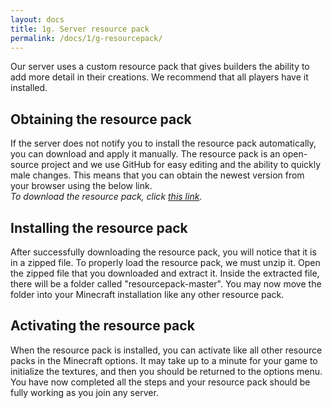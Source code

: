 ```yaml
---
layout: docs
title: 1g. Server resource pack
permalink: /docs/1/g-resourcepack/
---
```


Our server uses a custom resource pack that gives builders the ability to add more detail in their creations.
We recommend that all players have it installed.

## Obtaining the resource pack
If the server does not notify you to install the resource pack automatically, you can download and apply it manually.
The resource pack is an open-source project and we use GitHub for easy editing and the ability to quickly male changes.
This means that you can obtain the newest version from your browser using the below link.
<br>
_To download the resource pack, click [this link](https://github.com/shadowga/resourcepack/archive/master.zip)._

## Installing the resource pack
After successfully downloading the resource pack, you will notice that it is in a zipped file.
To properly load the resource pack, we must unzip it.
Open the zipped file that you downloaded and extract it.
Inside the extracted file, there will be a folder called "resourcepack-master".
You may now move the folder into your Minecraft installation like any other resource pack.

## Activating the resource pack
When the resource pack is installed, you can activate like all other resource packs in the Minecraft options.
It may take up to a minute for your game to initialize the textures, and then you should be returned to the options menu.
You have now completed all the steps and your resource pack should be fully working as you join any server.

